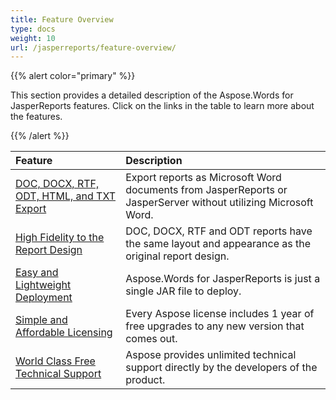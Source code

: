 ```yaml
---
title: Feature Overview
type: docs
weight: 10
url: /jasperreports/feature-overview/
---
```


{{% alert color="primary" %}} 

This section provides a detailed description of the Aspose.Words for JasperReports features. Click on the links in the table to learn more about the features. 

{{% /alert %}} 

|**Feature** |**Description** |
| :- | :- |
|[DOC, DOCX, RTF, ODT, HTML, and TXT Export](https://docs.aspose.com/words/jasperreports/doc-docx-rtf-odt-html-and-txt-export/)|Export reports as Microsoft Word documents from JasperReports or JasperServer without utilizing Microsoft Word. |
|[High Fidelity to the Report Design](/words/jasperreports/high-fidelity-to-the-report-design/)|DOC, DOCX, RTF and ODT reports have the same layout and appearance as the original report design. |
|[Easy and Lightweight Deployment](/words/jasperreports/easy-and-lightweight-deployment/)|Aspose.Words for JasperReports is just a single JAR file to deploy.|
|[Simple and Affordable Licensing](/words/jasperreports/simple-and-affordable-licensing/)|Every Aspose license includes 1 year of free upgrades to any new version that comes out.|
|[World Class Free Technical Support](/words/jasperreports/world-class-free-technical-support/)|Aspose provides unlimited technical support directly by the developers of the product.|

